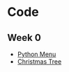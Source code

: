 # Code

## Week 0 
- [Python Menu](https://replit.com/@KhushiBagri/Python-Menu#main.py)
- [Christmas Tree](https://replit.com/@KhushiBagri/Khushis-TT0#main.py)
